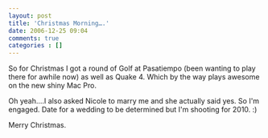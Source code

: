 ```yaml
---
layout: post
title: 'Christmas Morning….'
date: 2006-12-25 09:04
comments: true
categories : []
---  
```


So for Christmas I got a round of Golf at Pasatiempo (been wanting to play there for awhile now) as well as Quake 4. Which by the way plays awesome on the new shiny Mac Pro.

Oh yeah....I also asked Nicole to marry me and she actually said yes. So I'm engaged. Date for a wedding to be determined but I'm shooting for 2010.  :)

Merry Christmas.

